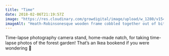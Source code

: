 ```yaml
---
title: "Time"
date: 2018-02-06T21:19:57Z
image: "https://res.cloudinary.com/growdigital/image/upload/w_1280/v1544095692/28341536319_db65063e0f_o.jpg"
imageAlt: "Heath-Robinsonesque wooden frame cobbled together out of bits of old wood and a bookend"
---
```


Time-lapse photography camera stand, home-made natch, for taking time-lapse photos of the forest garden! That’s an Ikea bookend if you were wondering 🤔
